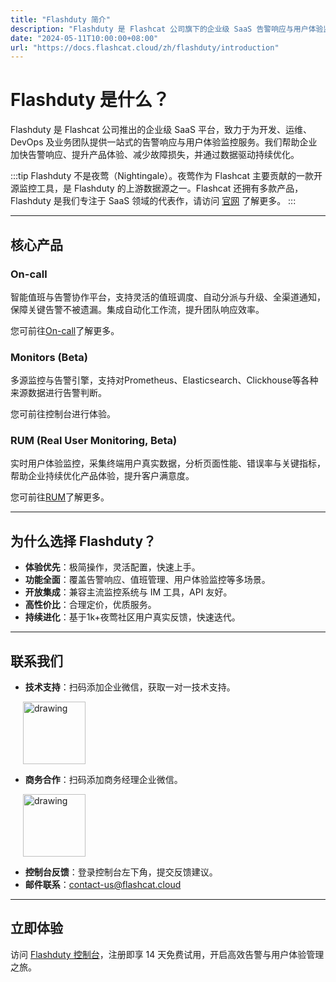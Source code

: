 ```yaml
---
title: "Flashduty 简介"
description: "Flashduty 是 Flashcat 公司旗下的企业级 SaaS 告警响应与用户体验监控平台，专注于加速告警响应、提升系统可用性与终端用户体验。"
date: "2024-05-11T10:00:00+08:00"
url: "https://docs.flashcat.cloud/zh/flashduty/introduction"
---
```


# Flashduty 是什么？

Flashduty 是 Flashcat 公司推出的企业级 SaaS 平台，致力于为开发、运维、DevOps 及业务团队提供一站式的告警响应与用户体验监控服务。我们帮助企业加快告警响应、提升产品体验、减少故障损失，并通过数据驱动持续优化。

:::tip
Flashduty 不是夜莺（Nightingale）。夜莺作为 Flashcat 主要贡献的一款开源监控工具，是 Flashduty 的上游数据源之一。Flashcat 还拥有多款产品，Flashduty 是我们专注于 SaaS 领域的代表作，请访问 [官网](https://flashcat.cloud) 了解更多。
:::

---

## 核心产品

### On-call
智能值班与告警协作平台，支持灵活的值班调度、自动分派与升级、全渠道通知，保障关键告警不被遗漏。集成自动化工作流，提升团队响应效率。

您可前往[On-call](https://docs.flashcat.cloud/zh/flashduty/on-call/introduction)了解更多。

### Monitors (Beta)
多源监控与告警引擎，支持对Prometheus、Elasticsearch、Clickhouse等各种来源数据进行告警判断。

您可前往控制台进行体验。

### RUM (Real User Monitoring, Beta)
实时用户体验监控，采集终端用户真实数据，分析页面性能、错误率与关键指标，帮助企业持续优化产品体验，提升客户满意度。

您可前往[RUM](https://docs.flashcat.cloud/zh/flashduty/rum/introduction)了解更多。

---

## 为什么选择 Flashduty？

- **体验优先**：极简操作，灵活配置，快速上手。
- **功能全面**：覆盖告警响应、值班管理、用户体验监控等多场景。
- **开放集成**：兼容主流监控系统与 IM 工具，API 友好。
- **高性价比**：合理定价，优质服务。
- **持续进化**：基于1k+夜莺社区用户真实反馈，快速迭代。

---

## 联系我们

- **技术支持**：扫码添加企业微信，获取一对一技术支持。

<img src="https://api.apifox.com/api/v1/projects/4386769/resources/447591/image-preview" alt="drawing" style="margin-left:20px" width="100"/>

- **商务合作**：扫码添加商务经理企业微信。

<img src="https://api.apifox.com/api/v1/projects/4386769/resources/447590/image-preview" alt="drawing" style="margin-left:20px" width="100"/>

- **控制台反馈**：登录控制台左下角，提交反馈建议。
- **邮件联系**：[contact-us@flashcat.cloud](mailto:contact-us@flashcat.cloud)

---

## 立即体验

访问 [Flashduty 控制台](https://console.flashcat.cloud/login?from=docs-intro)，注册即享 14 天免费试用，开启高效告警与用户体验管理之旅。
